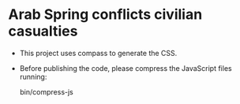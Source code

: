 Arab Spring conflicts civilian casualties
=========================================

* This project uses compass to generate the CSS.
* Before publishing the code, please compress the JavaScript files running: 

    bin/compress-js
